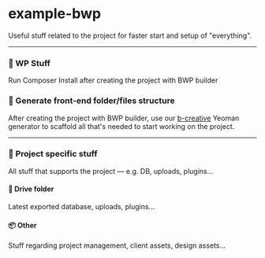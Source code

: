 # example-bwp
Useful stuff related to the project for faster start and setup of "everything".
___
### 🚀 WP Stuff
Run Composer Install after creating the project with BWP builder

### 🚀 Generate front-end folder/files structure
After creating the project with BWP builder, use our [b-creative](https://github.com/bornfight/b-creative) Yeoman generator to scaffold all that's needed to start working on the project. 

___
### 🎯 Project specific stuff
All stuff that supports the project — e.g. DB, uploads, plugins...
#### 💾 Drive folder
Latest exported database, uploads, plugins...
#### 📦 Other
Stuff regarding project management, client assets, design assets...


